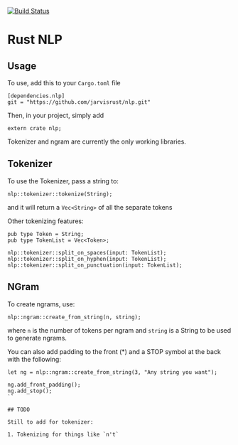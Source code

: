 [![Build Status](https://travis-ci.org/jarvisrust/nlp.svg)](https://travis-ci.org/jarvisrust/nlp)

# Rust NLP

## Usage 

To use, add this to your `Cargo.toml` file

```
[dependencies.nlp]
git = "https://github.com/jarvisrust/nlp.git"
```

Then, in your project, simply add
```
extern crate nlp;
```

Tokenizer and ngram are currently the only working libraries.


## Tokenizer 

To use the Tokenizer, pass a string to:
```
nlp::tokenizer::tokenize(String);
```
and it will return a `Vec<String>` of all the separate tokens

Other tokenizing features:

```
pub type Token = String;
pub type TokenList = Vec<Token>;

nlp::tokenizer::split_on_spaces(input: TokenList);
nlp::tokenizer::split_on_hyphen(input: TokenList);
nlp::tokenizer::split_on_punctuation(input: TokenList);
```

## NGram

To create ngrams, use:
```
nlp::ngram::create_from_string(n, string);
```
where `n` is the number of tokens per ngram and `string` is a String to be used to generate ngrams.

You can also add padding to the front (*) and a STOP symbol at the back with the following:
```
let ng = nlp::ngram::create_from_string(3, "Any string you want");

ng.add_front_padding();
ng.add_stop();
``

## TODO 

Still to add for tokenizer:

1. Tokenizing for things like `n't`
